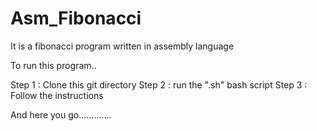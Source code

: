 # Asm_Fibonacci
It is a fibonacci program written in assembly language

To run this program..

Step 1 : Clone this git directory 
Step 2 : run the ".sh" bash script
Step 3 : Follow the instructions 

And here you go.............